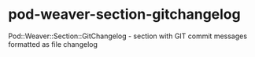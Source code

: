 # pod-weaver-section-gitchangelog
Pod::Weaver::Section::GitChangelog - section with GIT commit messages formatted as file changelog
